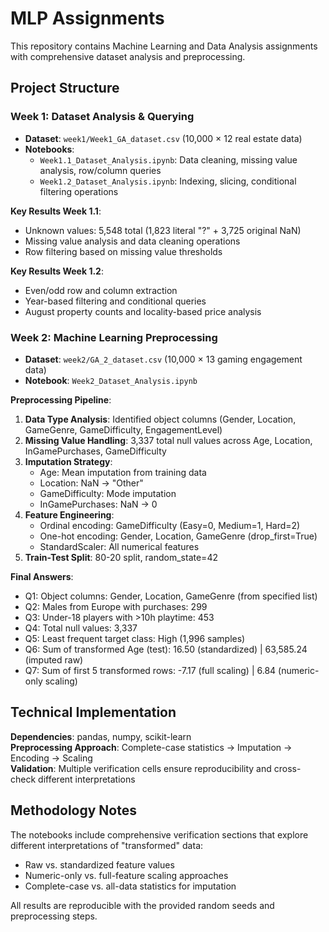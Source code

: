 # MLP Assignments

This repository contains Machine Learning and Data Analysis assignments with comprehensive dataset analysis and preprocessing.

## Project Structure

### Week 1: Dataset Analysis & Querying
- **Dataset**: `week1/Week1_GA_dataset.csv` (10,000 × 12 real estate data)
- **Notebooks**:
  - `Week1.1_Dataset_Analysis.ipynb`: Data cleaning, missing value analysis, row/column queries
  - `Week1.2_Dataset_Analysis.ipynb`: Indexing, slicing, conditional filtering operations

**Key Results Week 1.1**:
- Unknown values: 5,548 total (1,823 literal "?" + 3,725 original NaN)
- Missing value analysis and data cleaning operations
- Row filtering based on missing value thresholds

**Key Results Week 1.2**:
- Even/odd row and column extraction
- Year-based filtering and conditional queries
- August property counts and locality-based price analysis

### Week 2: Machine Learning Preprocessing
- **Dataset**: `week2/GA_2_dataset.csv` (10,000 × 13 gaming engagement data)
- **Notebook**: `Week2_Dataset_Analysis.ipynb`

**Preprocessing Pipeline**:
1. **Data Type Analysis**: Identified object columns (Gender, Location, GameGenre, GameDifficulty, EngagementLevel)
2. **Missing Value Handling**: 3,337 total null values across Age, Location, InGamePurchases, GameDifficulty
3. **Imputation Strategy**:
   - Age: Mean imputation from training data
   - Location: NaN → "Other"
   - GameDifficulty: Mode imputation
   - InGamePurchases: NaN → 0
4. **Feature Engineering**:
   - Ordinal encoding: GameDifficulty (Easy=0, Medium=1, Hard=2)
   - One-hot encoding: Gender, Location, GameGenre (drop_first=True)
   - StandardScaler: All numerical features
5. **Train-Test Split**: 80-20 split, random_state=42

**Final Answers**:
- Q1: Object columns: Gender, Location, GameGenre (from specified list)
- Q2: Males from Europe with purchases: 299
- Q3: Under-18 players with >10h playtime: 453
- Q4: Total null values: 3,337
- Q5: Least frequent target class: High (1,996 samples)
- Q6: Sum of transformed Age (test): 16.50 (standardized) | 63,585.24 (imputed raw)
- Q7: Sum of first 5 transformed rows: -7.17 (full scaling) | 6.84 (numeric-only scaling)

## Technical Implementation

**Dependencies**: pandas, numpy, scikit-learn  
**Preprocessing Approach**: Complete-case statistics → Imputation → Encoding → Scaling  
**Validation**: Multiple verification cells ensure reproducibility and cross-check different interpretations

## Methodology Notes

The notebooks include comprehensive verification sections that explore different interpretations of "transformed" data:
- Raw vs. standardized feature values
- Numeric-only vs. full-feature scaling approaches
- Complete-case vs. all-data statistics for imputation

All results are reproducible with the provided random seeds and preprocessing steps.